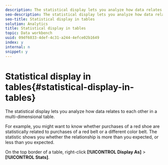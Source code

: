 ```yaml
---
description: The statistical display lets you analyze how data relates to each other in a multi-dimensional table.
seo-description: The statistical display lets you analyze how data relates to each other in a multi-dimensional table.
seo-title: Statistical display in tables
solution: Analytics
title: Statistical display in tables
topic: Data workbench
uuid: 09df6033-4def-4c31-a244-4efce02b1649
index: y
internal: n
snippet: y
---
```


# Statistical display in tables{#statistical-display-in-tables}

The statistical display lets you analyze how data relates to each other in a multi-dimensional table.

 For example, you might want to know whether purchases of a red shoe are statistically related to purchases of a red belt or a different color belt. The statistic shows you whether the relationship is more than you expected, or less than you expected.

On the top border of a table, right-click **[!UICONTROL Display As]** > **[!UICONTROL Stats]**. 
